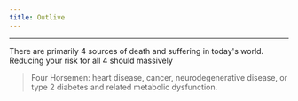```yaml
---
title: Outlive
---
```




---
There are primarily 4 sources of death and suffering in today's world. Reducing your risk for all 4 should massively 
> Four Horsemen: heart disease, cancer, neurodegenerative disease, or type 2 diabetes and related metabolic dysfunction.


